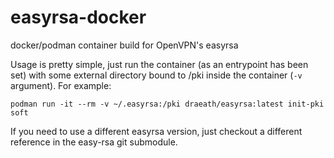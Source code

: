 # easyrsa-docker
docker/podman container build for OpenVPN's easyrsa

Usage is pretty simple, just run the container (as an entrypoint has been set) with some external directory bound to /pki inside the container (`-v` argument). For example:

    podman run -it --rm -v ~/.easyrsa:/pki draeath/easyrsa:latest init-pki soft

If you need to use a different easyrsa version, just checkout a different reference in the easy-rsa git submodule.
